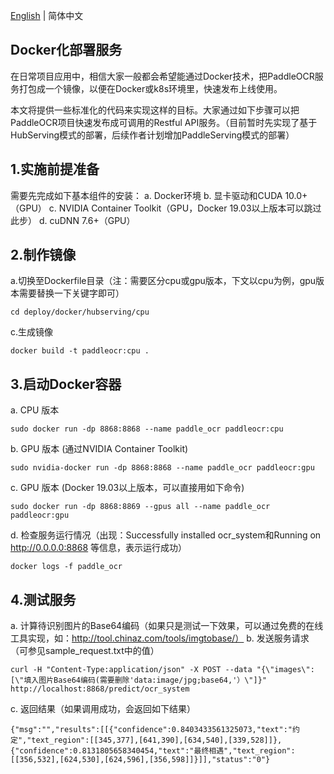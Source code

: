 [English](README.md) | 简体中文

## Docker化部署服务
在日常项目应用中，相信大家一般都会希望能通过Docker技术，把PaddleOCR服务打包成一个镜像，以便在Docker或k8s环境里，快速发布上线使用。

本文将提供一些标准化的代码来实现这样的目标。大家通过如下步骤可以把PaddleOCR项目快速发布成可调用的Restful API服务。（目前暂时先实现了基于HubServing模式的部署，后续作者计划增加PaddleServing模式的部署）

## 1.实施前提准备

需要先完成如下基本组件的安装：
a. Docker环境
b. 显卡驱动和CUDA 10.0+（GPU）
c. NVIDIA Container Toolkit（GPU，Docker 19.03以上版本可以跳过此步）
d. cuDNN 7.6+（GPU）

## 2.制作镜像
a.切换至Dockerfile目录（注：需要区分cpu或gpu版本，下文以cpu为例，gpu版本需要替换一下关键字即可）
```
cd deploy/docker/hubserving/cpu
```
c.生成镜像
```
docker build -t paddleocr:cpu .
```

## 3.启动Docker容器
a. CPU 版本
```
sudo docker run -dp 8868:8868 --name paddle_ocr paddleocr:cpu
```
b. GPU 版本 (通过NVIDIA Container Toolkit)
```
sudo nvidia-docker run -dp 8868:8868 --name paddle_ocr paddleocr:gpu
```
c. GPU 版本 (Docker 19.03以上版本，可以直接用如下命令)
```
sudo docker run -dp 8868:8869 --gpus all --name paddle_ocr paddleocr:gpu
```
d. 检查服务运行情况（出现：Successfully installed ocr_system和Running on http://0.0.0.0:8868 等信息，表示运行成功）
```
docker logs -f paddle_ocr
```

## 4.测试服务
a. 计算待识别图片的Base64编码（如果只是测试一下效果，可以通过免费的在线工具实现，如：http://tool.chinaz.com/tools/imgtobase/）
b. 发送服务请求（可参见sample_request.txt中的值）
```
curl -H "Content-Type:application/json" -X POST --data "{\"images\": [\"填入图片Base64编码(需要删除'data:image/jpg;base64,'）\"]}" http://localhost:8868/predict/ocr_system
```
c. 返回结果（如果调用成功，会返回如下结果）
```
{"msg":"","results":[[{"confidence":0.8403433561325073,"text":"约定","text_region":[[345,377],[641,390],[634,540],[339,528]]},{"confidence":0.8131805658340454,"text":"最终相遇","text_region":[[356,532],[624,530],[624,596],[356,598]]}]],"status":"0"}
```
